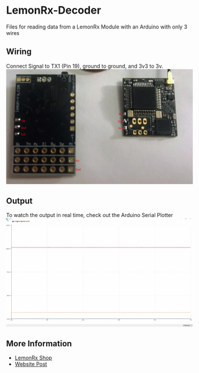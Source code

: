 # LemonRx-Decoder
Files for reading data from a LemonRx Module with an Arduino with only 3 wires

## Wiring
Connect Signal to TX1 (Pin 19), ground to ground, and 3v3 to 3v.
![LemonRx Pins](https://github.com/kbowen99/LemonRx-Decoder/blob/master/LemonRx%20Signal%20Pin.jpg)

## Output
To watch the output in real time, check out the Arduino Serial Plotter
![Serial Plotter Graph](https://github.com/kbowen99/LemonRx-Decoder/blob/master/Serial%20Plotter%20Output.gif)

## More Information
 - [LemonRx Shop](https://www.lemon-rx.com/)
 - [Website Post](https://kurtisbowen.me/reverse-engineering-lemons/)
